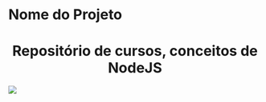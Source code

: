 # Nome do Projeto 
<h1 align="center">Repositório de cursos, conceitos de NodeJS</h1>

<img src="https://img.shields.io/static/v1?label=Node&message=Node&color=#339933&style=flat&logoColor=white&logo=node" />
